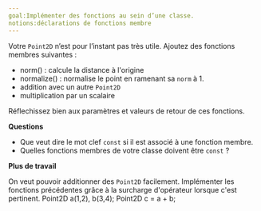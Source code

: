 ```yaml
---
goal:Implémenter des fonctions au sein d’une classe.
notions:déclarations de fonctions membre
---
```

Votre `Point2D` n’est pour l’instant pas très utile.
Ajoutez des fonctions membres suivantes :
- norm() : calcule la distance à l'origine
- normalize() : normalise le point en ramenant sa `norm` à 1.
- addition avec un autre `Point2D`
- multiplication par un scalaire

Réflechissez bien aux paramètres et valeurs de retour de ces fonctions.

**Questions**
- Que veut dire le mot clef `const` si il est associé à une fonction membre.
- Quelles fonctions membres de votre classe doivent être `const` ?

**Plus de travail**

On veut pouvoir additionner des `Point2D` facilement. Implémenter les fonctions précédentes grâce à la surcharge d'opérateur lorsque c'est pertinent.
    Point2D a(1,2), b(3,4);
    Point2D c = a + b;